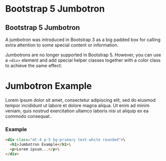 Bootstrap 5 Jumbotron
=====================

Bootstrap 5 Jumbotron
---------------------

A jumbotron was introduced in Bootstrap 3 as a big padded box for calling extra attention to some special content or information.

Jumbotrons are no longer supported in Bootstrap 5. However, you can use a `<div>` element and add special helper classes together with a color class to achieve the same effect:

Jumbotron Example
=================

Lorem ipsum dolor sit amet, consectetur adipiscing elit, sed do eiusmod tempor incididunt ut labore et dolore magna aliqua. Ut enim ad minim veniam, quis nostrud exercitation ullamco laboris nisi ut aliquip ex ea commodo consequat..

### Example
``` html
<div class="mt-4 p-5 bg-primary text-white rounded">\
  <h1>Jumbotron Example</h1>\
  <p>Lorem ipsum...</p>\
</div>
```